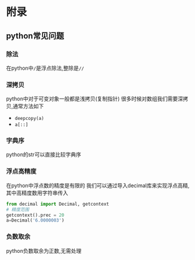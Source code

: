 # 附录

## python常见问题
### 除法
在python中`/`是浮点除法,整除是`//`
### 深拷贝
python中对于可变对象一般都是浅拷贝(复制指针)
很多时候对数组我们需要深拷贝,通常方法如下
- `deepcopy(a)`
- `a[::]`
### 字典序
python的str可以直接比较字典序
### 浮点高精度
在python中浮点数的精度是有限的
我们可以通过导入decimal库来实现浮点高精,其中高精度数用字符串传入
```py
from decimal import Decimal, getcontext
# 精度范围
getcontext().prec = 20
a=Decimal('6.0000003')
```
### 负数取余
python负数取余为正数,无需处理